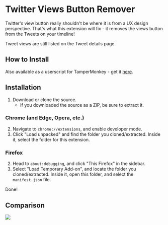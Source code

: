 # Twitter Views Button Remover
Twitter's view button really shouldn't be where it is from a UX design perspective. That's what this extension will fix - it removes the views button from the Tweets on your timeline!

Tweet views are still listed on the Tweet details page.

## How to Install
Also available as a userscript for TamperMonkey - get it [here](https://gist.github.com/CominAtYou/687ddb69bb9ba6691a2906158b775384).

## Installation
1. Download or clone the source.
    - If you downloaded the source as a ZIP, be sure to extract it.
### Chrome (and Edge, Opera, etc.)
2. Navigate to `chrome://extensions`, and enable developer mode.
3. Click "Load unpacked" and find the folder you cloned/extracted. Inside it, select the folder for this extension.
### Firefox
2. Head to `about:debugging`, and click "This Firefox" in the sidebar.
3. Select "Load Temporary Add-on", and locate the folder you cloned/extracted. Inside it, open this folder, and select the `manifest.json` file.


Done!

## Comparison
![](https://user-images.githubusercontent.com/35669235/214481943-d12d96de-269a-4122-96be-3d747586acf0.png)
